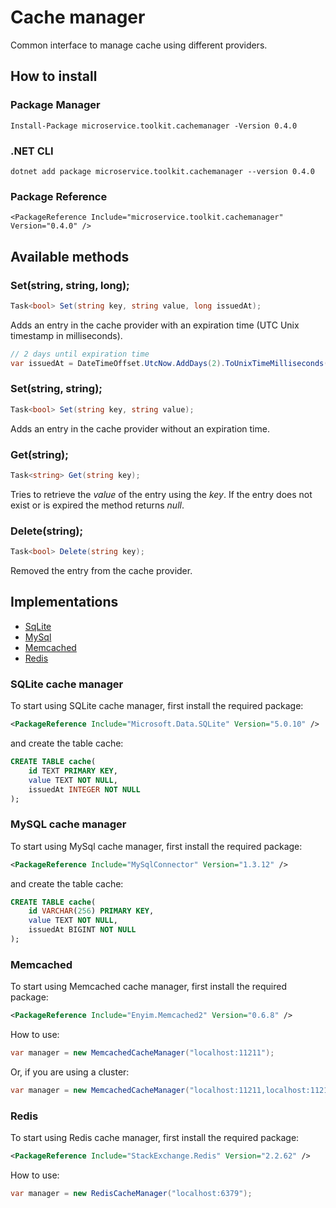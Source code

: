 ﻿# Cache manager

Common interface to manage cache using different providers.

## How to install

### Package Manager
```
Install-Package microservice.toolkit.cachemanager -Version 0.4.0
```

### .NET CLI
```
dotnet add package microservice.toolkit.cachemanager --version 0.4.0
```

### Package Reference
```
<PackageReference Include="microservice.toolkit.cachemanager" Version="0.4.0" />
```

## Available methods

### Set(string, string, long);
```C#
Task<bool> Set(string key, string value, long issuedAt);
```

Adds an entry in the cache provider with an expiration time (UTC Unix timestamp in milliseconds).
```C#
// 2 days until expiration time
var issuedAt = DateTimeOffset.UtcNow.AddDays(2).ToUnixTimeMilliseconds()
```

### Set(string, string);
```C#
Task<bool> Set(string key, string value);
```

Adds an entry in the cache provider without an expiration time.

### Get(string);
```C#
Task<string> Get(string key);
```

Tries to retrieve the _value_ of the entry using the _key_. If the entry does not exist or is expired the method returns _null_.

### Delete(string);
```C#
Task<bool> Delete(string key);
```

Removed the entry from the cache provider.

## Implementations
- [SqLite](#sqlite)
- [MySql](#mysql)
- [Memcached](#memcached)
- [Redis](#redis)

### SQLite cache manager

<a name="sqlite"></a>
To start using SQLite cache manager, first install the required package:
```xml
<PackageReference Include="Microsoft.Data.SQLite" Version="5.0.10" />
```

and create the table cache:

```sql
CREATE TABLE cache(
    id TEXT PRIMARY KEY,
    value TEXT NOT NULL,
    issuedAt INTEGER NOT NULL
);
```

### MySQL cache manager

<a name="mysql"></a>
To start using MySql cache manager, first install the required package:
```xml
<PackageReference Include="MySqlConnector" Version="1.3.12" />
```

and create the table cache:

```sql
CREATE TABLE cache(
    id VARCHAR(256) PRIMARY KEY,
    value TEXT NOT NULL,
    issuedAt BIGINT NOT NULL
);
```

### Memcached

<a name="memcached"></a>
To start using Memcached cache manager, first install the required package:
```xml
<PackageReference Include="Enyim.Memcached2" Version="0.6.8" />
```

How to use:
```C#
var manager = new MemcachedCacheManager("localhost:11211");
```
Or, if you are using a cluster:
```C#
var manager = new MemcachedCacheManager("localhost:11211,localhost:11212");
```

### Redis

<a name="redis"></a>
To start using Redis cache manager, first install the required package:
```xml
<PackageReference Include="StackExchange.Redis" Version="2.2.62" />
```

How to use:

```C#
var manager = new RedisCacheManager("localhost:6379");
```
